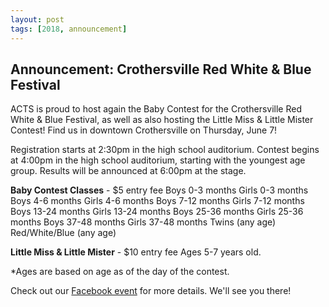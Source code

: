 ```yaml
---
layout: post
tags: [2018, announcement]
---
```


## Announcement: Crothersville Red White & Blue Festival

ACTS is proud to host again the Baby Contest for the Crothersville Red White & Blue Festival, as well as also hosting the Little Miss & Little Mister Contest! Find us in downtown Crothersville on Thursday, June 7! 

Registration starts at 2:30pm in the high school auditorium.
Contest begins at 4:00pm in the high school auditorium, starting with the youngest age group.
Results will be announced at 6:00pm at the stage.

**Baby Contest Classes** - $5 entry fee 
Boys 0-3 months 
Girls 0-3 months 
Boys 4-6 months 
Girls 4-6 months 
Boys 7-12 months 
Girls 7-12 months 
Boys 13-24 months 
Girls 13-24 months 
Boys 25-36 months 
Girls 25-36 months 
Boys 37-48 months 
Girls 37-48 months 
Twins (any age) 
Red/White/Blue (any age) 

**Little Miss & Little Mister** - $10 entry fee 
Ages 5-7 years old. 

*Ages are based on age as of the day of the contest. 

Check out our [Facebook event](https://www.facebook.com/events/206167813214692/) for more details. We'll see you there!